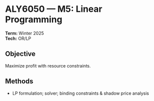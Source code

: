 # ALY6050 — M5: Linear Programming
**Term:** Winter 2025  
**Tech:** OR/LP

## Objective
Maximize profit with resource constraints.

## Methods
- LP formulation; solver; binding constraints & shadow price analysis
